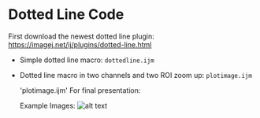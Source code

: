 # Dotted Line Code

First download the newest dotted line plugin: https://imagej.net/ij/plugins/dotted-line.html

- Simple dotted line macro: `dottedline.ijm`

- Dotted line macro in two channels and two ROI zoom up:  `plotimage.ijm`

    'plotimage.ijm' For final presentation: 

    Example Images: 
![alt text](https://github.com/LeungKamdayjat/FIJI-ljdayi/blob/main/PlotImage/ExampleImage_DottedLine.png)
